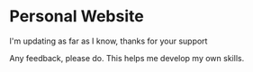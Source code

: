 # Personal Website

I'm updating as far as I know, thanks for your support

Any feedback, please do. This helps me develop my own skills.
